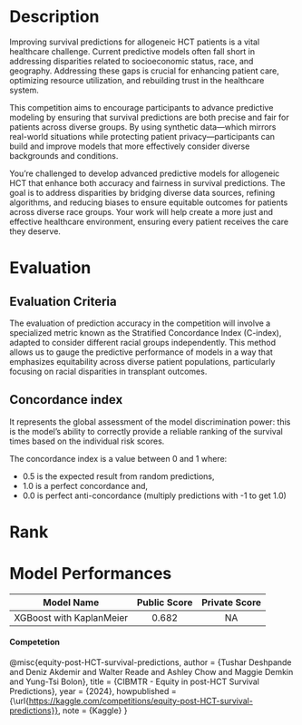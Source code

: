 # Description
Improving survival predictions for allogeneic HCT patients is a vital healthcare challenge. Current predictive models often fall short in addressing disparities related to socioeconomic status, race, and geography. Addressing these gaps is crucial for enhancing patient care, optimizing resource utilization, and rebuilding trust in the healthcare system.

This competition aims to encourage participants to advance predictive modeling by ensuring that survival predictions are both precise and fair for patients across diverse groups. By using synthetic data—which mirrors real-world situations while protecting patient privacy—participants can build and improve models that more effectively consider diverse backgrounds and conditions.

You’re challenged to develop advanced predictive models for allogeneic HCT that enhance both accuracy and fairness in survival predictions. The goal is to address disparities by bridging diverse data sources, refining algorithms, and reducing biases to ensure equitable outcomes for patients across diverse race groups. Your work will help create a more just and effective healthcare environment, ensuring every patient receives the care they deserve.        

# Evaluation
## Evaluation Criteria
The evaluation of prediction accuracy in the competition will involve a specialized metric known as the Stratified Concordance Index (C-index), adapted to consider different racial groups independently. This method allows us to gauge the predictive performance of models in a way that emphasizes equitability across diverse patient populations, particularly focusing on racial disparities in transplant outcomes.

## Concordance index
It represents the global assessment of the model discrimination power: this is the model’s ability to correctly provide a reliable ranking of the survival times based on the individual risk scores.

The concordance index is a value between 0 and 1 where:

* 0.5 is the expected result from random predictions,
* 1.0 is a perfect concordance and,
* 0.0 is perfect anti-concordance (multiply predictions with -1 to get 1.0)


# Rank


# Model Performances
| **Model Name**                         | **Public Score**      | **Private Score** |
|:--------------------------------------:|:---------------------:|:-----------------:|
|  XGBoost with KaplanMeier                           | 0.682               |NA          |


#### Competetion
@misc{equity-post-HCT-survival-predictions,
    author = {Tushar Deshpande and Deniz Akdemir and Walter Reade and Ashley Chow and Maggie Demkin and Yung-Tsi Bolon},
    title = {CIBMTR - Equity in post-HCT Survival Predictions},
    year = {2024},
    howpublished = {\url{https://kaggle.com/competitions/equity-post-HCT-survival-predictions}},
    note = {Kaggle}
}